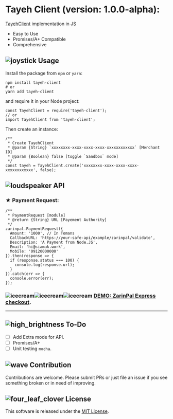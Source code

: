 # Tayeh Client (version: 1.0.0-alpha):
[TayehClient](https://github.com/aref00/tayeh.git)  implementation in JS

-   Easy to Use
-   Promises/A+ Compatible
-   Comprehensive
## ![joystick](https://github.githubassets.com/images/icons/emoji/unicode/1f579.png)  Usage

Install the package from  `npm`  or  `yarn`:  

    npm install tayeh-client
    # or
    yarn add tayeh-client
and require it in your Node project:

    const TayehClient = require('tayeh-client');
    // or
    import TayehClient from 'tayeh-client';
Then create an instance:

    /**
     * Create TayehClient
     * @param {String} `xxxxxxxx-xxxx-xxxx-xxxx-xxxxxxxxxxxx` [Merchant ID]
     * @param {Boolean} false [toggle `Sandbox` mode]
     */
    const tayeh = TayehClient.create('xxxxxxxx-xxxx-xxxx-xxxx-xxxxxxxxxxxx', false);
## ![loudspeaker](https://github.githubassets.com/images/icons/emoji/unicode/1f4e2.png)  API

### [](https://github.com/siamak/zarinpal-checkout#-payment-request)★ Payment Request:

    /**
     * PaymentRequest [module]
     * @return {String} URL [Payement Authority]
     */
    zarinpal.PaymentRequest({
      Amount: '1000', // In Tomans
      CallbackURL: 'https://your-safe-api/example/zarinpal/validate',
      Description: 'A Payment from Node.JS',
      Email: 'hi@siamak.work',
      Mobile: '09120000000'
    }).then(response => {
      if (response.status === 100) {
        console.log(response.url);
      }
    }).catch(err => {
      console.error(err);
    });
### ![icecream](https://github.githubassets.com/images/icons/emoji/unicode/1f366.png)![icecream](https://github.githubassets.com/images/icons/emoji/unicode/1f366.png)![icecream](https://github.githubassets.com/images/icons/emoji/unicode/1f366.png)  [DEMO: ZarinPal Express checkout](https://github.com/siamakmokhtari/zarinpal-express-checkout).
<hr>

## ![high_brightness](https://github.githubassets.com/images/icons/emoji/unicode/1f506.png)  To-Do

 - [ ] Add Extra mode for API.
 - [ ] Promises/A+
 - [ ] Unit testing  `mocha`.
 ## ![wave](https://github.githubassets.com/images/icons/emoji/unicode/1f44b.png)  Contribution

Contributions are welcome. Please submit PRs or just file an issue if you see something broken or in need of improving.

## [](https://github.com/siamak/zarinpal-checkout#-license)![four_leaf_clover](https://github.githubassets.com/images/icons/emoji/unicode/1f340.png)  License

This software is released under the  [MIT License](http://siamak.mit-license.org/).

